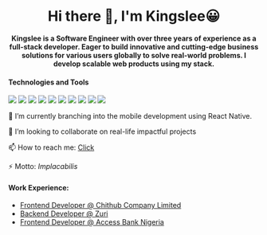 <!-- ![30 Real Examples Of Blockchain Technology In Practice (1)](https://user-images.githubusercontent.com/6759031/140734194-2f2f30a0-d311-44e5-872d-10657f9c82c7.png) -->

<h1 align="center">Hi there 👋, I'm Kingslee😀</h1>

<p align="center"><b>Kingslee is a Software Engineer with over three years of experience as a full-stack developer. Eager to build innovative and cutting-edge business solutions for various users globally to solve real-world problems. I develop scalable web products using my stack.</b></p>

#### Technologies and Tools

<p>
  <img src ="https://img.shields.io/badge/react-%2307405e.svg?&style=for-the-badge&logo=dev&logoColor=white"/>
  <img src="https://img.shields.io/badge/git%20-%23F05033.svg?&style=for-the-badge&logo=git&logoColor=white"/>
  <img src="https://img.shields.io/badge/mongodb%20-%23039BE5.svg?&style=for-the-badge&logo=firebase"/>
  <img src="https://img.shields.io/badge/NPM-%23000000.svg?style=for-the-badge&logo=npm&logoColor=white"/>
  <img src="https://img.shields.io/badge/TypeScript-007ACC?style=for-the-badge&logo=typescript&logoColor=white"/>
  <img src="https://img.shields.io/badge/next%20js-000000?style=for-the-badge&logo=nextdotjs&logoColor=white"/>
  <img src="https://img.shields.io/badge/Angular-DD0031?style=for-the-badge&logo=angular&logoColor=white"/>
  <img src="https://img.shields.io/badge/Tailwind_CSS-38B2AC?style=for-the-badge&logo=tailwind-css&logoColor=white"/>
  <img src="https://img.shields.io/badge/Jest-C21325?style=for-the-badge&logo=jest&logoColor=white"/>
  <img src="https://img.shields.io/badge/nestjs-E0234E?style=for-the-badge&logo=nestjs&logoColor=white"/>
</p>
<p>🌱 I’m currently branching into the mobile development using React Native.</p>
<p>👯 I’m looking to collaborate on real-life impactful projects</p>
<p>📫 How to reach me: <a href=https://linkedin.com/in/kingsley-omiy/>Click</a><p>
<p>⚡ Motto: <em>Implacabilis</em></p>

#### Work Experience:

- [Frontend Developer @ Chithub Company Limited](https://www.chithubtms.com/)
- [Backend Developer @ Zuri](https://zuri.team/)
- [Frontend Developer @ Access Bank Nigeria](https://www.accessbankplc.com/)
